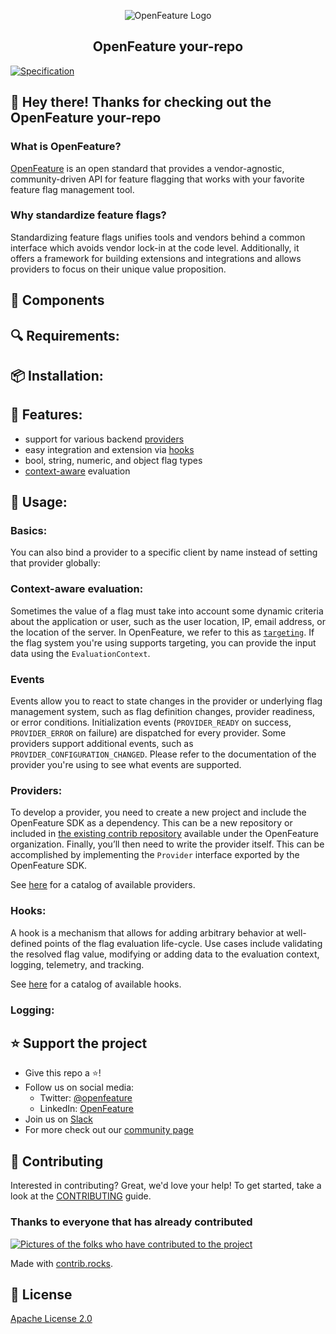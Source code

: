 <!-- TODO: This is a template SDK README.md. It might also be useful for other repository types. Update the TODOs with correct examples/documentation. Replace all instances of "your-repo" with the appropriate name -->

<!-- markdownlint-disable MD033 -->
<p align="center">
  <picture>
    <source media="(prefers-color-scheme: dark)" srcset="https://raw.githubusercontent.com/open-feature/community/0e23508c163a6a1ac8c0ced3e4bd78faafe627c7/assets/logo/horizontal/white/openfeature-horizontal-white.svg">
    <source media="(prefers-color-scheme: light)" srcset="https://raw.githubusercontent.com/open-feature/community/0e23508c163a6a1ac8c0ced3e4bd78faafe627c7/assets/logo/horizontal/black/openfeature-horizontal-black.svg">
    <img align="center" alt="OpenFeature Logo">
  </picture>
</p>

<!-- TODO: update title -->
<h2 align="center">OpenFeature your-repo</h2>

<!-- TODO: add relevant badges -->
[![Specification](https://img.shields.io/static/v1?label=Specification&message=v0.6.0&color=yellow)](https://github.com/open-feature/spec/tree/v0.6.0)

## 👋 Hey there! Thanks for checking out the OpenFeature your-repo

### What is OpenFeature?

[OpenFeature][openfeature-website] is an open standard that provides a vendor-agnostic, community-driven API for feature flagging that works with your favorite feature flag management tool.

### Why standardize feature flags?

Standardizing feature flags unifies tools and vendors behind a common interface which avoids vendor lock-in at the code level. Additionally, it offers a framework for building extensions and integrations and allows providers to focus on their unique value proposition.

## 🔧 Components 

<!-- TODO: if this is a monorepo, link to the submodule README files here and include the requirements, installation, features, and usage there. Otherwise, exclude this section -->

## 🔍 Requirements:

<!-- TODO: required runtime, etc -->

## 📦 Installation:

<!-- TODO: installation instructions -->

## 🌟 Features:

- support for various backend [providers](https://openfeature.dev/docs/reference/concepts/provider)
- easy integration and extension via [hooks](https://openfeature.dev/docs/reference/concepts/hooks)
- bool, string, numeric, and object flag types
- [context-aware](https://openfeature.dev/docs/reference/concepts/evaluation-context) evaluation

## 🚀 Usage:

### Basics:

<!-- TODO: code examples featuring setting a provider, getting a client, waiting for PROVIDER_READY, and doing an evaluation -->

You can also bind a provider to a specific client by name instead of setting that provider globally:

<!-- TODO: example of named client binding -->

### Context-aware evaluation:

Sometimes the value of a flag must take into account some dynamic criteria about the application or user, such as the user location, IP, email address, or the location of the server.
In OpenFeature, we refer to this as [`targeting`](https://openfeature.dev/specification/glossary#targeting).
If the flag system you're using supports targeting, you can provide the input data using the `EvaluationContext`.

<!-- TODO: code examples using context and different levels -->

### Events

Events allow you to react to state changes in the provider or underlying flag management system, such as flag definition changes, provider readiness, or error conditions.
Initialization events (`PROVIDER_READY` on success, `PROVIDER_ERROR` on failure) are dispatched for every provider.
Some providers support additional events, such as `PROVIDER_CONFIGURATION_CHANGED`.
Please refer to the documentation of the provider you're using to see what events are supported.

<!-- TODO: code example of a PROVIDER_CONFIGURATION_CHANGED event for the client and a PROVIDER_STALE event for the API -->

### Providers:

To develop a provider, you need to create a new project and include the OpenFeature SDK as a dependency. This can be a new repository or included in [the existing contrib repository](https://github.com/open-feature/java-sdk-contrib) available under the OpenFeature organization. Finally, you’ll then need to write the provider itself. This can be accomplished by implementing the `Provider` interface exported by the OpenFeature SDK.

<!-- TODO: code example implementing a provider -->

<!-- TODO: update with the technology in question -->
See [here](https://openfeature.dev/ecosystem) for a catalog of available providers.

### Hooks:

A hook is a mechanism that allows for adding arbitrary behavior at well-defined points of the flag evaluation life-cycle. Use cases include validating the resolved flag value, modifying or adding data to the evaluation context, logging, telemetry, and tracking.

<!-- TODO: code example of a hook -->

<!-- TODO: update with the technology in question -->
See [here](https://openfeature.dev/ecosystem) for a catalog of available hooks.

### Logging:

<!-- TODO: talk about logging config -->

## ⭐️ Support the project

- Give this repo a ⭐️!
- Follow us on social media:
  - Twitter: [@openfeature](https://twitter.com/openfeature)
  - LinkedIn: [OpenFeature](https://www.linkedin.com/company/openfeature/)
- Join us on [Slack](https://cloud-native.slack.com/archives/C0344AANLA1)
- For more check out our [community page](https://openfeature.dev/community/)

## 🤝 Contributing

Interested in contributing? Great, we'd love your help! To get started, take a look at the [CONTRIBUTING](CONTRIBUTING.md) guide.

### Thanks to everyone that has already contributed

<!-- TODO: update with correct repo -->
<a href="https://github.com/open-feature/your-repo/graphs/contributors">
  <img src="https://contrib.rocks/image?repo=open-feature/your-repo" alt="Pictures of the folks who have contributed to the project" />
</a>

Made with [contrib.rocks](https://contrib.rocks).

## 📜 License

[Apache License 2.0](LICENSE)

<!-- TODO: add FOSSA widget -->

[openfeature-website]: https://openfeature.dev
